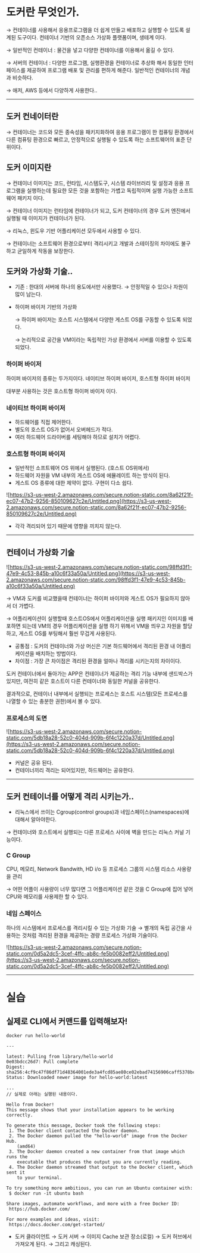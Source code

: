 # 도커란 무엇인가.

→ 컨테이너를 사용해서 응용프로그램을 더 쉽게 만들고 배포하고 실행할 수 있도록 설계된 도구이다. 컨테이너 기반의 오픈소스 가상화 플랫폼이며, 생테계 이다.

→ 일반적인 컨테이너 : 물건을 넣고 다양한 컨테이너를 이용해서 옮길 수 있다.

→ 서버의 컨테이너 : 다양한 프로그램, 실행환경을 컨테이너로 추상화 해서 동일한 인터페이스를 제공하여 프로그램 배포 및 관리를 편하게 해준다. 일반적인 컨테이너의 개념과 비슷하다. 

→ 애저, AWS 등에서 다양하게 사용한다..

---

## 도커 컨네이터란

→ 컨테이너는 코드와 모든 종속성을 패키지화하여 응용 프로그램이 한 컴퓨팅 환경에서 다른 컴퓨팅 환경으로 빠르고, 안정적으로 실행될 수 있도록 하는 소프트웨어의 표준 단위이다.

## 도커 이미지란

→ 컨테이너 이미지는 코드, 런타임, 시스템도구, 시스템 라이브러리 및 설정과 응용 프로그램을 실행하는데 필요한 모든 것을 포함하는 가볍고 독립적이며 실행 가능한 소프트웨어 패키지 이다.

→ 컨테이너 이미지는 런타임에 컨테이너가 되고, 도커 컨테이너의 경우 도커 엔진에서 실행될 때 이미지가 컨테이너가 된다.

→ 리눅스, 윈도우 기반 어플리케이션 모두에서 사용할 수 있다.

→ 컨테이너는 소프트웨어 환경으로부터 격리시키고 개발과 스테이징의 차이에도 불구하고 균일하게 작동을 보장한다.

## 도커와 가상화 기술..

- 기존 : 한대의 서버에 하나의 용도에서만 사용했다.
→ 안정적일 수 있으나 자원이 많이 남는다.

- 하이퍼 바이저 기반의 가상화

    → 하이퍼 바이저는 호스트 시스템에서 다양한 게스트 OS를 구동할 수 있도록 되었다.

    → 논리적으로 공간을 VM이라는 독립적인 가상 환경에서 서버를 이용할 수 있도록 되었다.

### 하이퍼 바이저

하이퍼 바이저의 종류는 두가지이다. 네이티브 하이퍼 바이저, 호스트형 하이퍼 바이저

대부분 사용하는 것은 호스트형 하이퍼 바이저 이다.

### 네이티브 하이퍼 바이저

- 하드웨어를 직접 제어한다.
- 별도의 호스트 OS가 없어서 오버헤드가 적다.
- 여러 하드웨어 드라이버를 세팅해야 하므로 설치가 어렵다.

### 호스트형 하이퍼 바이저

- 일반적인 소프트웨어 OS 위에서 실행된다. (호스트 OS위에서)
- 하드웨어 자원을 VM 내부의 게스트 OS에 에뮬레이트 하는 방식이 된다.
- 게스트 OS 종류에 대한 제약이 없다. 구현이 다소 쉽다.

![https://s3-us-west-2.amazonaws.com/secure.notion-static.com/8a62f21f-ec07-47b2-9256-850109627c2e/Untitled.png](https://s3-us-west-2.amazonaws.com/secure.notion-static.com/8a62f21f-ec07-47b2-9256-850109627c2e/Untitled.png)

- 각각 격리되어 있기 때문에 영향을 끼치지 않는다.

---

## 컨테이너 가상화 기술

![https://s3-us-west-2.amazonaws.com/secure.notion-static.com/98ffd3f1-47e9-4c53-845b-a10c6f33a50a/Untitled.png](https://s3-us-west-2.amazonaws.com/secure.notion-static.com/98ffd3f1-47e9-4c53-845b-a10c6f33a50a/Untitled.png)

→ VM과 도커를 비교했을때 컨테이너는 하이퍼 바이저와 게스트 OS가 필요하지 않아서 더 가볍다.

→ 어플리케이션이 실행할때 호스트OS에서 어플리케이션을 실행 패키지인 이미지를 배포하면 되는데 VM의 경우 어플리케이션을 실행 하기 위해서  VM을 띄우고 자원을 할당하고, 게스트 OS를 부팅해서 훨씬 무겁게 사용된다.

- 공통점 : 도커의 컨테이너와 가상 머신은 기본 하드웨어에서 격리된 환경 내 어플리케이션을 배치하는 방법이다.
- 차이점 : 가장 큰 차이점은 격리된 환경을 얼마나 격리를 시키는지의 차이이다.

도커 컨테이너에서 돌아가는 APP은 컨테이너가 제공하는 격리 기능 내부에 샌드박스가 있지만, 여전히 같은 호스트이 다른 컨테이너와 동일한 커널을 공유한다. 

결과적으로, 컨테이너 내부에서 실행되는 프로세스는 호스트 시스템(모든 프로세스를 나열할 수 있는 충분한 권한)에서 볼 수 있다.

### 프로세스의 도면

![https://s3-us-west-2.amazonaws.com/secure.notion-static.com/5db18a28-52c0-404d-909b-6f4c1220a37d/Untitled.png](https://s3-us-west-2.amazonaws.com/secure.notion-static.com/5db18a28-52c0-404d-909b-6f4c1220a37d/Untitled.png)

- 커널은 공유 된다.
- 컨테이너끼리 격리는 되어있지만, 하드웨어는 공유한다.

---

## 도커 컨테이너를 어떻게 격리 시키는가..

- 리눅스에서 쓰이는 Cgroup(control groups)과 네임스페이스(namespaces)에 대해서 알아야한다.

→ 컨테이너와 호스트에서 실행되는 다른 프로세스 사이에 벽을 만드는 리눅스 커널 기능이다.

### C Group

CPU, 메모리, Network Bandwith, HD i/o 등 프로세스 그룹의 시스템 리소스 사용량을 관리

→ 어떤 어플이 사용량이 너무 많다면 그 어플리케이션 같은 것을 C Group에 집어 넣어 CPU와 메모리를 사용제한 할 수 있다.

### 네임 스페이스

하나의 시스템에서 프로세스를 격리시킬 수 있는 가상화 기술
→ 별개의 독립 공간을 사용하는 것처럼 격리된 환경을 제공하는 경량 프로세스 가상화 기술이다.

![https://s3-us-west-2.amazonaws.com/secure.notion-static.com/0d5a2dc5-3cef-4ffc-ab8c-fe5b0082eff2/Untitled.png](https://s3-us-west-2.amazonaws.com/secure.notion-static.com/0d5a2dc5-3cef-4ffc-ab8c-fe5b0082eff2/Untitled.png)

---

# 실습

## 실제로 CLI에서 커맨드를 입력해보자!

```docker
docker run hello-world

---

latest: Pulling from library/hello-world
0e03bdcc26d7: Pull complete
Digest: sha256:4cf9c47f86df71d48364001ede3a4fcd85ae80ce02ebad74156906caff5378bc
Status: Downloaded newer image for hello-world:latest

...
// 실제로 아래는 실행된 내용이다.

Hello from Docker!
This message shows that your installation appears to be working correctly.

To generate this message, Docker took the following steps:
 1. The Docker client contacted the Docker daemon.
 2. The Docker daemon pulled the "hello-world" image from the Docker Hub.
    (amd64)
 3. The Docker daemon created a new container from that image which runs the
    executable that produces the output you are currently reading.
 4. The Docker daemon streamed that output to the Docker client, which sent it
    to your terminal.

To try something more ambitious, you can run an Ubuntu container with:
 $ docker run -it ubuntu bash

Share images, automate workflows, and more with a free Docker ID:
 https://hub.docker.com/

For more examples and ideas, visit:
 https://docs.docker.com/get-started/
```

- 도커 클라이언트 → 도커 서버 → 이미지 Cache 보관 장소(로컬)
→ 도커 허브에서 가져오게 된다. → 그리고 캐싱된다.
